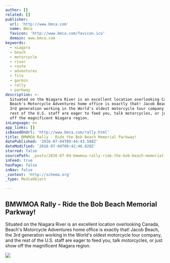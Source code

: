 ```yaml
---
author: []
related: []
publisher:
  url: 'http://www.bmca.com'
  name: Bmca
  favicon: 'http://www.bmca.com/favicon.ico'
  domain: www.bmca.com
keywords:
  - niagara
  - beach
  - motorcycle
  - river
  - route
  - adventures
  - file
  - garmin
  - rally
  - parkway
description: >-
  Situated on the Niagara River is an excellent location overlooking Canada,
  Beach's Motorcycle Adventures home office is exactly that! Jacob Beach, the
  3rd generation working in the World's oldest motorcycle tour company, and the
  rest of the U.S. staff are eager to feed you, talk motorcycles, or just show
  off the magnificent Niagara region.
inLanguage: en
app_links: []
isBasedOnUrl: 'http://www.bmca.com/rally.html'
title: BMWMOA Rally - Ride the Bob Beach Memorial Parkway!
datePublished: '2016-07-04T09:44:43.508Z'
dateModified: '2016-07-04T09:42:46.028Z'
starred: false
sourcePath: _posts/2016-07-04-bmwmoa-rally-ride-the-bob-beach-memorial-parkway.md
inFeed: true
hasPage: false
inNav: false
_context: 'http://schema.org'
_type: MediaObject

---
```

<article style=""><h1>BMWMOA Rally - Ride the Bob Beach Memorial Parkway!</h1><p>Situated on the Niagara River is an excellent location overlooking Canada, Beach's Motorcycle Adventures home office is exactly that! Jacob Beach, the 3rd generation working in the World's oldest motorcycle tour company, and the rest of the U.S. staff are eager to feed you, talk motorcycles, or just show off the magnificent Niagara region.</p><img src="http://www.bmca.com/graphics/bmca-logo.png" /></article>
